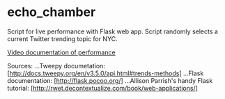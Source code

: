# echo_chamber
Script for live performance with Flask web app. Script randomly selects a current Twitter trending topic for NYC. 

[Video documentation of performance](https://vimeo.com/213786688)

Sources: 
...Tweepy documetation: [http://docs.tweepy.org/en/v3.5.0/api.html#trends-methods]
...Flask documentation: [http://flask.pocoo.org/]
...Allison Parrish's handy Flask tutorial: [http://rwet.decontextualize.com/book/web-applications/]

